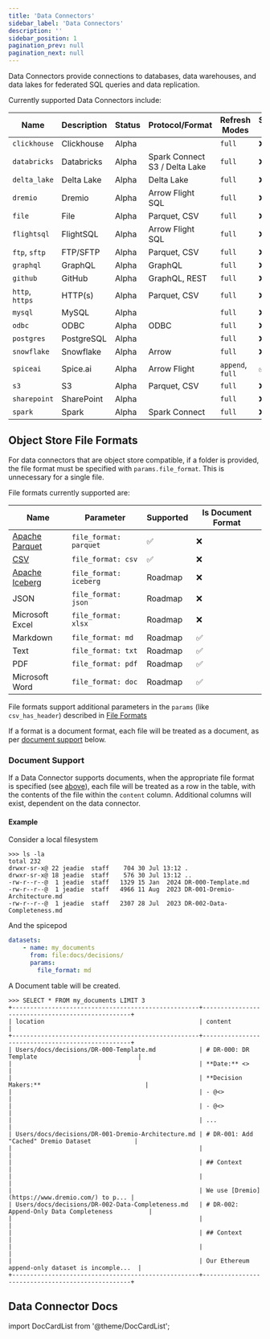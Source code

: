```yaml
---
title: 'Data Connectors'
sidebar_label: 'Data Connectors'
description: ''
sidebar_position: 1
pagination_prev: null
pagination_next: null
---
```


Data Connectors provide connections to databases, data warehouses, and data lakes for federated SQL queries and data replication.

Currently supported Data Connectors include:

| Name            | Description | Status | Protocol/Format                     | Refresh Modes    | Supports Inserts | Supports Documents |
| --------------- | ----------- | ------ | ----------------------------------- | ---------------- | ---------------- | ------------------ |
| `clickhouse`    | Clickhouse  | Alpha  |                                     | `full`           | ❌               | ❌                |
| `databricks`    | Databricks  | Alpha  | Spark Connect <br/> S3 / Delta Lake | `full`           | ❌               | ❌                |
| `delta_lake`    | Delta Lake  | Alpha  | Delta Lake                          | `full`           | ❌               | ❌                |
| `dremio`        | Dremio      | Alpha  | Arrow Flight SQL                    | `full`           | ❌               | ❌                |
| `file`          | File        | Alpha  | Parquet, CSV                        | `full`           | ❌               | ✅                |
| `flightsql`     | FlightSQL   | Alpha  | Arrow Flight SQL                    | `full`           | ❌               | ❌                |
| `ftp`, `sftp`   | FTP/SFTP    | Alpha  | Parquet, CSV                        | `full`           | ❌               | ✅                |
| `graphql`       | GraphQL     | Alpha  | GraphQL                             | `full`           | ❌               | ❌                |
| `github`        | GitHub      | Alpha  | GraphQL, REST                       | `full`           | ❌               | ❌                |
| `http`, `https` | HTTP(s)     | Alpha  | Parquet, CSV                        | `full`           | ❌               | ❌                |
| `mysql`         | MySQL       | Alpha  |                                     | `full`           | ❌               | ❌                |
| `odbc`          | ODBC        | Alpha  | ODBC                                | `full`           | ❌               | ❌                |
| `postgres`      | PostgreSQL  | Alpha  |                                     | `full`           | ❌               | ❌                |
| `snowflake`     | Snowflake   | Alpha  | Arrow                               | `full`           | ❌               | ❌                |
| `spiceai`       | Spice.ai    | Alpha  | Arrow Flight                        | `append`, `full` | ✅               | ❌                |
| `s3`            | S3          | Alpha  | Parquet, CSV                        | `full`           | ❌               | ✅                |
| `sharepoint`    | SharePoint  | Alpha  |                                     | `full`           | ❌               | ✅                |
| `spark`         | Spark       | Alpha  | Spark Connect                       | `full`           | ❌               | ❌                |

## Object Store File Formats
For data connectors that are object store compatible, if a folder is provided, the file format must be specified with `params.file_format`. This is unnecessary for a single file.

File formats currently supported are:

| Name                                          | Parameter               | Supported | Is Document Format |
| --------------------------------------------- | ----------------------- | --------- | ------------------ |
| [Apache Parquet](https://parquet.apache.org/) | `file_format: parquet`  | ✅        | ❌                |
| [CSV](/reference/file_format.md#csv)          | `file_format: csv`      | ✅        | ❌                |
| [Apache Iceberg](https://iceberg.apache.org/) | `file_format: iceberg`  | Roadmap   | ❌                |
| JSON                                          | `file_format: json`     | Roadmap   | ❌                |
| Microsoft Excel                               | `file_format: xlsx`     | Roadmap   | ❌                |
| Markdown                                      | `file_format: md`       | Roadmap   | ✅                |
| Text                                          | `file_format: txt`      | Roadmap   | ✅                |
| PDF                                           | `file_format: pdf`      | Roadmap   | ✅                |
| Microsoft Word                                | `file_format: doc`      | Roadmap   | ✅                |

File formats support additional parameters in the `params` (like `csv_has_header`) described in [File Formats](/reference/file_format)

If a format is a document format, each file will be treated as a document, as per [document support](#document-support) below.

### Document Support
If a Data Connector supports documents, when the appropriate file format is specified (see [above](#object-store-file-formats)), each file will be treated as a row in the table, with the contents of the file within the `content` column. Additional columns will exist, dependent on the data connector.

#### Example
Consider a local filesystem
```shell
>>> ls -la
total 232
drwxr-sr-x@ 22 jeadie  staff    704 30 Jul 13:12 .
drwxr-sr-x@ 18 jeadie  staff    576 30 Jul 13:12 ..
-rw-r--r--@  1 jeadie  staff   1329 15 Jan  2024 DR-000-Template.md
-rw-r--r--@  1 jeadie  staff   4966 11 Aug  2023 DR-001-Dremio-Architecture.md
-rw-r--r--@  1 jeadie  staff   2307 28 Jul  2023 DR-002-Data-Completeness.md
```

And the spicepod
```yaml
datasets:
    - name: my_documents
      from: file:docs/decisions/
      params:
        file_format: md
```
A Document table will be created.
```shell
>>> SELECT * FROM my_documents LIMIT 3
+----------------------------------------------------+--------------------------------------------------+
| location                                           | content                                          |
+----------------------------------------------------+--------------------------------------------------+
| Users/docs/decisions/DR-000-Template.md            | # DR-000: DR Template                            |
|                                                    | **Date:** <>                                     |
|                                                    | **Decision Makers:**                             |
|                                                    | - @<>                                            |
|                                                    | - @<>                                            |
|                                                    | ...                                              |
| Users/docs/decisions/DR-001-Dremio-Architecture.md | # DR-001: Add "Cached" Dremio Dataset            |
|                                                    |                                                  |
|                                                    | ## Context                                       |
|                                                    |                                                  |
|                                                    | We use [Dremio](https://www.dremio.com/) to p... |
| Users/docs/decisions/DR-002-Data-Completeness.md   | # DR-002: Append-Only Data Completeness          |
|                                                    |                                                  |
|                                                    | ## Context                                       |
|                                                    |                                                  |
|                                                    | Our Ethereum append-only dataset is incomple...  |
+----------------------------------------------------+--------------------------------------------------+
```

## Data Connector Docs

import DocCardList from '@theme/DocCardList';

<DocCardList />
